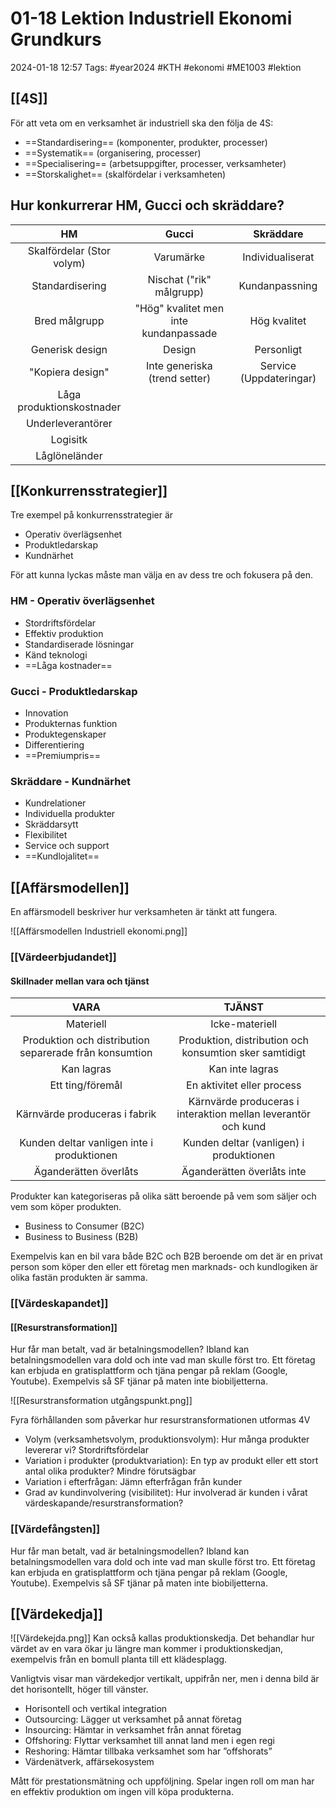# 01-18 Lektion Industriell Ekonomi Grundkurs

2024-01-18 12:57
Tags: #year2024 #KTH #ekonomi #ME1003 #lektion

## [[4S]]

För att veta om en verksamhet är industriell ska den följa de 4S:

- ==Standardisering== (komponenter, produkter, processer)
- ==Systematik== (organisering, processer)
- ==Specialisering== (arbetsuppgifter, processer, verksamheter)
- ==Storskalighet== (skalfördelar i verksamheten)

## Hur konkurrerar HM, Gucci och skräddare?

| HM | Gucci | Skräddare |
| :--: | :--: | :--: |
| Skalfördelar (Stor volym) | Varumärke | Individualiserat |
| Standardisering | Nischat ("rik" målgrupp) | Kundanpassning |
| Bred målgrupp | "Hög" kvalitet men inte kundanpassade  | Hög kvalitet |
| Generisk design | Design | Personligt |
| "Kopiera design" | Inte generiska (trend setter) | Service (Uppdateringar) |
| Låga produktionskostnader |  |  |
| Underleverantörer |  |  |
| Logisitk |  |  |
| Låglöneländer |  |  |

## [[Konkurrensstrategier]]

Tre exempel på konkurrensstrategier är

- Operativ överlägsenhet
- Produktledarskap
- Kundnärhet

För att kunna lyckas måste man välja en av dess tre och fokusera på den.

### HM - Operativ överlägsenhet

- Stordriftsfördelar
- Effektiv produktion
- Standardiserade lösningar
- Känd teknologi
- ==Låga kostnader==

### Gucci - Produktledarskap

- Innovation
- Produkternas funktion
- Produktegenskaper
- Differentiering
- ==Premiumpris==

### Skräddare - Kundnärhet

- Kundrelationer
- Individuella produkter
- Skräddarsytt
- Flexibilitet
- Service och support
- ==Kundlojalitet==

## [[Affärsmodellen]]

En affärsmodell beskriver hur verksamheten är tänkt att fungera.

![[Affärsmodellen Industriell ekonomi.png]]

### [[Värdeerbjudandet]]

#### Skillnader mellan vara och tjänst

| VARA | TJÄNST |
| :--: | :--: |
| Materiell | Icke-materiell |
| Produktion och distribution separerade från konsumtion | Produktion, distribution och konsumtion sker samtidigt |
| Kan lagras | Kan inte lagras |
| Ett ting/föremål | En aktivitet eller process |
| Kärnvärde produceras i fabrik | Kärnvärde produceras i interaktion mellan leverantör och kund |
| Kunden deltar vanligen inte i produktionen | Kunden deltar (vanligen) i produktionen |
| Äganderätten överlåts | Äganderätten överlåts inte |

Produkter kan kategoriseras på olika sätt beroende på vem som säljer och vem som köper produkten.

- Business to Consumer (B2C)
- Business to Business (B2B)

Exempelvis kan en bil vara både B2C och B2B beroende om det är en privat person som köper den eller ett företag men marknads- och kundlogiken är olika fastän produkten är samma.

### [[Värdeskapandet]]

#### [[Resurstransformation]]

Hur får man betalt, vad är betalningsmodellen? Ibland kan betalningsmodellen vara dold och inte vad man skulle först tro. Ett företag kan erbjuda en gratisplattform och tjäna pengar på reklam (Google, Youtube). Exempelvis så SF tjänar på maten inte biobiljetterna.

![[Resurstransformation utgångspunkt.png]]

Fyra förhållanden som påverkar hur resurstransformationen utformas 4V

- Volym (verksamhetsvolym, produktionsvolym): Hur många produkter levererar vi? Stordriftsfördelar
- Variation i produkter (produktvariation): En typ av produkt eller ett stort antal olika produkter? Mindre förutsägbar
- Variation i efterfrågan: Jämn efterfrågan från kunder
- Grad av kundinvolvering (visibilitet): Hur involverad är kunden i vårat värdeskapande/resurstransformation?

### [[Värdefångsten]]

Hur får man betalt, vad är betalningsmodellen? Ibland kan betalningsmodellen vara dold och inte vad man skulle först tro. Ett företag kan erbjuda en gratisplattform och tjäna pengar på reklam (Google, Youtube). Exempelvis så SF tjänar på maten inte biobiljetterna.

## [[Värdekedja]]

![[Värdekejda.png]]
Kan också kallas produktionskedja. Det behandlar hur värdet av en vara ökar ju längre man kommer i produktionskedjan, exempelvis från en bomull planta till ett klädesplagg.

Vanligtvis visar man värdekedjor vertikalt, uppifrån ner, men i denna bild är det horisontellt, höger till vänster.

- Horisontell och vertikal integration  
- Outsourcing: Lägger ut verksamhet på annat företag
- Insourcing: Hämtar in verksamhet från annat företag
- Offshoring: Flyttar verksamhet till annat land men i egen regi
- Reshoring: Hämtar tillbaka verksamhet som har ”offshorats”
- Värdenätverk, affärsekosystem

Mått för prestationsmätning och uppföljning.
Spelar ingen roll om man har en effektiv produktion om ingen vill köpa produkterna.
